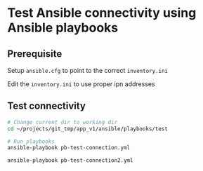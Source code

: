 # Test Ansible connectivity using Ansible playbooks

## Prerequisite

Setup `ansible.cfg` to point to the correct `inventory.ini`

Edit the `inventory.ini` to use proper ipn addresses

## Test connectivity

```sh
# Change current dir to working dir
cd ~/projects/git_tmp/app_v1/ansible/playbooks/test

# Run playbooks
ansible-playbook pb-test-connection.yml

ansible-playbook pb-test-connection2.yml

```
